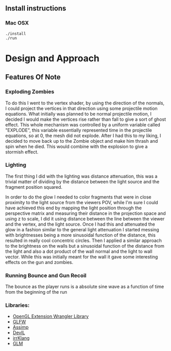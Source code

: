 Install instructions
----------------
### Mac OSX
	./install
	./run
Design and Approach
=========
Features Of Note
--------
### Exploding Zombies
To do this I went to the vertex shader, by using the direction of the normals,
I could project the vertices in that direction using some projectile motion
equations. What initially was planned to be normal projectile motion, I decided
I would make the vertices rise rather than fall to give a sort of ghost effect.
This whole mechanism was controlled by a uniform variable called "EXPLODE",
this variable essentially represented time in the projectile equations, so at
0, the mesh did not explode. After I had this to my liking, I decided to move
back up to the Zombie object and make him thrash and spin when he died. This
would combine with the explosion to give a stormish effect.

### Lighting
The first thing I did with the lighting was distance attenuation, this was a
trivial matter of dividing by the distance between the light source and the
fragment position squared.

In order to do the glow I needed to color fragments that were
in close proximity to the light source from the viewers POV, while I'm sure
I could have achieved this end by mapping the light position through the
perspective matrix and measuring their distance in the projection space and
using z to scale, I did it using distance between the line between the viewer
and the vertex, and the light source. Once I had this and attenuated the glow in
a fashion similar to the general light attenuation I started messing with
brightnesses being a more sinusoidal function of the distance, this resulted in
really cool concentric circles. Then I applied a similar approach to the
brightness on the walls but a sinusoidal function of the distance from the
light and also a dot product of the wall normal and the light to wall vector.
While this was initially meant for the wall it gave some interesting effects
on the gun and zombies.

### Running Bounce and Gun Recoil
The bounce as the player runs is a absolute sine wave as a function of time
from the beginning of the run

### Libraries:
* [OpenGL Extension Wrangler Library]
* [GLFW]
* [Assimp]
* [DevIL]
* [irrKlang]
* [GLM]

[OpenGL Extension Wrangler Library]:http://glew.sourceforge.net
[GLFW]: http://www.glfw.org
[Assimp]: http://assimp.sourceforge.net
[DevIL]: http://openil.sourceforge.net
[irrKlang]: http://www.ambiera.com/irrklang/
[GLM]: http://glm.g-truc.net/0.9.6/index.html

